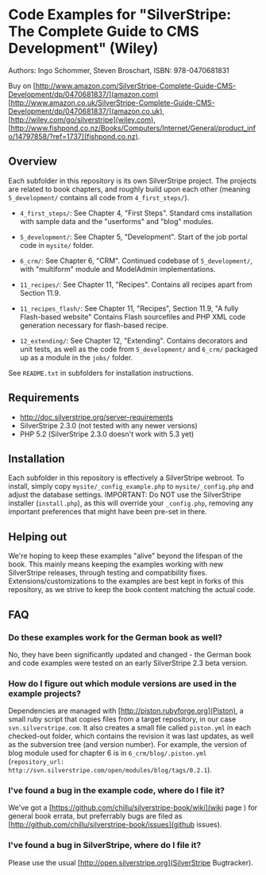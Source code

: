 # Code Examples for "SilverStripe: The Complete Guide to CMS Development" (Wiley)

Authors: Ingo Schommer, Steven Broschart, ISBN: 978-0470681831

Buy on [http://www.amazon.com/SilverStripe-Complete-Guide-CMS-Development/dp/0470681837/](amazon.com)
[http://www.amazon.co.uk/SilverStripe-Complete-Guide-CMS-Development/dp/0470681837/](amazon.co.uk), [http://wiley.com/go/silverstripe](wiley.com), [http://www.fishpond.co.nz/Books/Computers/Internet/General/product_info/14797858/?ref=1737](fishpond.co.nz).

## Overview

Each subfolder in this repository is its own SilverStripe project. The projects are related to book chapters, and roughly build upon each other (meaning `5_development/` contains all code from `4_first_steps/`).

- `4_first_steps/`: See Chapter 4, "First Steps". 
  Standard cms installation with sample data and the "userforms" and "blog" modules.

- `5_development/`: See Chapter 5, "Development".
  Start of the job portal code in `mysite/` folder.

- `6_crm/`: See Chapter 6, "CRM".
  Continued codebase of `5_development/`, with "multiform" module and ModelAdmin implementations.

- `11_recipes/`: See Chapter 11, "Recipes".
  Contains all recipes apart from Section 11.9.

- `11_recipes_flash/`: See Chapter 11, "Recipes", Section 11.9, "A fully Flash-based website"
  Contains Flash sourcefiles and PHP XML code generation necessary for flash-based recipe.

- `12_extending/`: See Chapter 12, "Extending".
  Contains decorators and unit tests, as well as the code from `5_development/` and
  `6_crm/` packaged up as a module in the `jobs/` folder.

See `README.txt` in subfolders for installation instructions.

## Requirements

 * http://doc.silverstripe.org/server-requirements
 * SilverStripe 2.3.0 (not tested with any newer versions)
 * PHP 5.2 (SilverStripe 2.3.0 doesn't work with 5.3 yet)

## Installation

Each subfolder in this repository is effectively a SilverStripe webroot. To install, simply copy `mysite/_config_example.php` to `mysite/_config.php` and adjust the database settings.
IMPORTANT: Do NOT use the SilverStripe installer (`install.php`), as this will override your `_config.php`, removing any important preferences that might have been pre-set in there.

## Helping out

We're hoping to keep these examples "alive" beyond the lifespan of the book.
This mainly means keeping the examples working with new SilverStripe releases,
through testing and compatibility fixes. Extensions/customizations to the examples
are best kept in forks of this repository, as we strive to keep the book
content matching the actual code.


## FAQ

### Do these examples work for the German book as well?

No, they have been significantly updated and changed - the German book and code examples were tested on an early SilverStripe 2.3 beta version.

### How do I figure out which module versions are used in the example projects?

Dependencies are managed with [http://piston.rubyforge.org](Piston), a small ruby script that copies files from a target repository, in our case `svn.silverstripe.com`. It also creates a small file called `piston.yml` in each checked-out folder, which contains the revision it was last updates, as well as the subversion tree (and version number). For example, the version of blog module used for chapter 6 is in `6_crm/blog/.piston.yml` (`repository_url: http://svn.silverstripe.com/open/modules/blog/tags/0.2.1`).

### I've found a bug in the example code, where do I file it?

We've got a [https://github.com/chillu/silverstripe-book/wiki](wiki page ) for general book errata, but preferrably bugs are filed as [http://github.com/chillu/silverstripe-book/issues](github issues).

### I've found a bug in SilverStripe, where do I file it?

Please use the usual [http://open.silverstripe.org](SilverStripe Bugtracker).